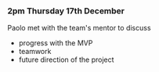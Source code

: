 ### 2pm Thursday 17th December

Paolo met with the team's mentor to discuss
* progress with the MVP
* teamwork
* future direction of the project
